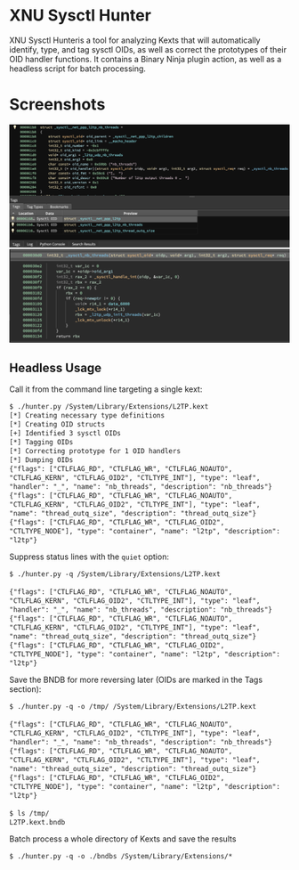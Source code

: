XNU Sysctl Hunter
====================
XNU Sysctl Hunteris a tool for analyzing Kexts that will automatically identify, type, and tag sysctl OIDs, as well as correct the prototypes of their OID handler functions. It contains a Binary Ninja plugin action, as well as a headless script for batch processing.

# Screenshots
![Tagged OIDs](screenshots/tagged_oids.png?raw=true "OIDs get tagged")
![Prototypes Corrected](screenshots/prototype.png?raw=true "OID Handler Prototypes Corrected")

## Headless Usage
Call it from the command line targeting a single kext:
```
$ ./hunter.py /System/Library/Extensions/L2TP.kext
[*] Creating necessary type definitions
[*] Creating OID structs
[+] Identified 3 sysctl OIDs
[*] Tagging OIDs
[*] Correcting prototype for 1 OID handlers
[*] Dumping OIDs
{"flags": ["CTLFLAG_RD", "CTLFLAG_WR", "CTLFLAG_NOAUTO", "CTLFLAG_KERN", "CTLFLAG_OID2", "CTLTYPE_INT"], "type": "leaf", "handler": "_", "name": "nb_threads", "description": "nb_threads"}
{"flags": ["CTLFLAG_RD", "CTLFLAG_WR", "CTLFLAG_NOAUTO", "CTLFLAG_KERN", "CTLFLAG_OID2", "CTLTYPE_INT"], "type": "leaf", "name": "thread_outq_size", "description": "thread_outq_size"}
{"flags": ["CTLFLAG_RD", "CTLFLAG_WR", "CTLFLAG_OID2", "CTLTYPE_NODE"], "type": "container", "name": "l2tp", "description": "l2tp"}
```

Suppress status lines with the `quiet` option:
```
$ ./hunter.py -q /System/Library/Extensions/L2TP.kext

{"flags": ["CTLFLAG_RD", "CTLFLAG_WR", "CTLFLAG_NOAUTO", "CTLFLAG_KERN", "CTLFLAG_OID2", "CTLTYPE_INT"], "type": "leaf", "handler": "_", "name": "nb_threads", "description": "nb_threads"}
{"flags": ["CTLFLAG_RD", "CTLFLAG_WR", "CTLFLAG_NOAUTO", "CTLFLAG_KERN", "CTLFLAG_OID2", "CTLTYPE_INT"], "type": "leaf", "name": "thread_outq_size", "description": "thread_outq_size"}
{"flags": ["CTLFLAG_RD", "CTLFLAG_WR", "CTLFLAG_OID2", "CTLTYPE_NODE"], "type": "container", "name": "l2tp", "description": "l2tp"}
```

Save the BNDB for more reversing later (OIDs are marked in the Tags section):
```
$ ./hunter.py -q -o /tmp/ /System/Library/Extensions/L2TP.kext

{"flags": ["CTLFLAG_RD", "CTLFLAG_WR", "CTLFLAG_NOAUTO", "CTLFLAG_KERN", "CTLFLAG_OID2", "CTLTYPE_INT"], "type": "leaf", "handler": "_", "name": "nb_threads", "description": "nb_threads"}
{"flags": ["CTLFLAG_RD", "CTLFLAG_WR", "CTLFLAG_NOAUTO", "CTLFLAG_KERN", "CTLFLAG_OID2", "CTLTYPE_INT"], "type": "leaf", "name": "thread_outq_size", "description": "thread_outq_size"}
{"flags": ["CTLFLAG_RD", "CTLFLAG_WR", "CTLFLAG_OID2", "CTLTYPE_NODE"], "type": "container", "name": "l2tp", "description": "l2tp"}

$ ls /tmp/
L2TP.kext.bndb
```

Batch process a whole directory of Kexts and save the results
```
$ ./hunter.py -q -o ./bndbs /System/Library/Extensions/*
```

